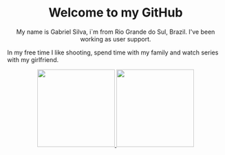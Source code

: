 <h1 align="center">Welcome to my GitHub</h1>

<p align="center">
My name is Gabriel Silva, i`m from Rio Grande do Sul, Brazil. I've been working as user support.<br>

In my free time I like shooting, spend time with my family and watch series with my girlfriend.
</p>

<div align="center">
  <a href="https://github.com/AlmeidaGabriels">
    <img height="180em" src="https://github-readme-stats.vercel.app/api?username=AlmeidaGabriel&theme=dracula&show_icons=true" />
  </a>

  <a href="https://github.com/AlmeidaGabriels">
    <img height="180em" src="https://github-readme-stats.vercel.app/api/top-langs/?username=AlmeidaGabriels&layout=compact&theme=dracula" />
  </a>
</div>